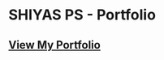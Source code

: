 # SHIYAS PS - Portfolio

## [View My Portfolio]([https://your-portfolio-url.com](https://shiyyaas.github.io/portfolio/))

